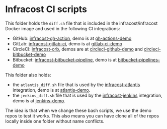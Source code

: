 # Infracost CI scripts

This folder holds the `diff.sh` file that is included in the infracost/infracost Docker image and used in the following CI integrations:
- GitHub: [infracost-gh-action](https://github.com/infracost/infracost-gh-action), demo is at [gh-actions-demo](https://github.com/infracost/gh-actions-demo)
- GitLab: [infracost-gitlab-ci](https://gitlab.com/infracost/infracost-gitlab-ci), demo is at [gitlab-ci-demo](https://gitlab.com/infracost/gitlab-ci-demo)
- CircleCI: [infracost-orb](https://github.com/infracost/infracost-orb), demos are at [circleci-github-demo](https://github.com/infracost/circleci-github-demo) and [circleci-bitbucket-demo](https://bitbucket.org/infracost/circleci-bitbucket-demo)
- Bitbucket: [infracost-bitbucket-pipeline](https://bitbucket.org/infracost/infracost-bitbucket-pipeline), demo is at [bitbucket-pipelines-demo](https://bitbucket.org/infracost/bitbucket-pipelines-demo)

This folder also holds:
- the `atlantis_diff.sh` file that is used by the [infracost-atlantis](https://github.com/infracost/infracost-atlantis/) integration, demo is at [atlantis-demo](https://github.com/infracost/atlantis-demo).
- the `jenkins_diff.sh` file that is used by the [infracost-jenkins](https://github.com/infracost/infracost-jenkins/) integration, demo is at [jenkins-demo](https://github.com/infracost/jenkins-demo).

The idea is that when we change these bash scripts, we use the demo repos to test it works. This also means you can have clone all of the repos locally inside one folder without name conflicts.
